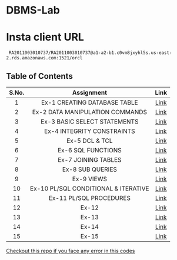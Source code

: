 # DBMS-Lab


# Insta client URL

```
 RA2011003010737/RA2011003010737@a1-a2-b1.c0vm8jxyhl5s.us-east-2.rds.amazonaws.com:1521/orcl
```

## Table of Contents

| S.No. | Assignment | Link |
| :---: | :---: | :---: |
| 1 | Ex-1 CREATING DATABASE TABLE | [Link](./Ex-1.md) |
| 2 | Ex-2 DATA MANIPULATION COMMANDS | [Link](./Ex-2.md) |
| 3 | Ex-3 BASIC SELECT STATEMENTS | [Link](./Ex-3.md) |
| 4 | Ex-4 INTEGRITY CONSTRAINTS | [Link](./Ex-4.md) |
| 5 | Ex-5 DCL & TCL | [Link](./Ex-5.md) |
| 6 | Ex-6 SQL FUNCTIONS | [Link](./Ex-6.md) |
| 7 | Ex-7 JOINING TABLES | [Link](./Ex-7.md) |
| 8 | Ex-8 SUB QUERIES | [Link](./Ex-8.md) |
| 9 | Ex-9 VIEWS | [Link](./Ex-9.md) |
| 10 | Ex-10 PL/SQL CONDITIONAL & ITERATIVE| [Link](./Ex-10.md) |
| 11 | Ex-11 PL/SQL PROCEDURES | [Link](./Ex-11.md) |
| 12 | Ex-12 | [Link](./Ex-12.md) |
| 13 | Ex-13 | [Link](./Ex-13.md) |
| 14 | Ex-14 | [Link](./Ex-14.md) |
| 15 | Ex-15 | [Link](./Ex-15.md) |

[Checkout this repo if you face any error in this codes](https://github.com/VikashPR/DBMS_LAB)
